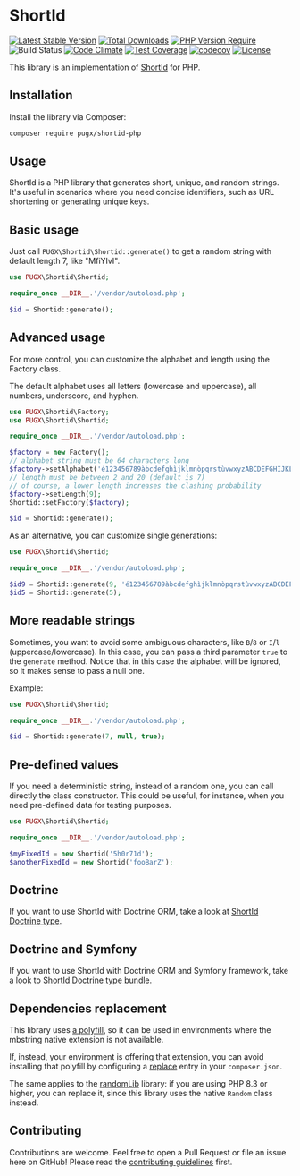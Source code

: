 # ShortId

[![Latest Stable Version](https://poser.pugx.org/pugx/shortid-php/v)](https://packagist.org/packages/pugx/shortid-php) 
[![Total Downloads](https://poser.pugx.org/pugx/shortid-php/downloads)](https://packagist.org/packages/pugx/shortid-php) 
[![PHP Version Require](https://poser.pugx.org/pugx/shortid-php/require/php)](https://packagist.org/packages/pugx/shortid-php)
![Build Status](https://github.com/PUGX/shortid-php/workflows/build/badge.svg)
[![Code Climate](https://codeclimate.com/github/PUGX/shortid-php/badges/gpa.svg)](https://codeclimate.com/github/PUGX/shortid-php)
[![Test Coverage](https://codeclimate.com/github/PUGX/shortid-php/badges/coverage.svg)](https://codeclimate.com/github/PUGX/shortid-php/coverage)
[![codecov](https://codecov.io/gh/PUGX/shortid-php/branch/master/graph/badge.svg?token=3sX6ShXgZp)](https://codecov.io/gh/PUGX/shortid-php)
[![License](https://poser.pugx.org/pugx/shortid-php/license.svg)](https://packagist.org/packages/pugx/shortid-php)

This library is an implementation of [ShortId][1] for PHP.

## Installation

Install the library via Composer:

```bash
composer require pugx/shortid-php
```

## Usage

ShortId is a PHP library that generates short, unique, and random strings. It's useful in scenarios
where you need concise identifiers, such as URL shortening or generating unique keys.

## Basic usage

Just call `PUGX\Shortid\Shortid::generate()` to get a random string with default length 7, like "MfiYIvI".

``` php
use PUGX\Shortid\Shortid;

require_once __DIR__.'/vendor/autoload.php';

$id = Shortid::generate();

```

## Advanced usage

For more control, you can customize the alphabet and length using the Factory class.

The default alphabet uses all letters (lowercase and uppercase), all numbers, underscore, and hyphen.

``` php
use PUGX\Shortid\Factory;
use PUGX\Shortid\Shortid;

require_once __DIR__.'/vendor/autoload.php';

$factory = new Factory();
// alphabet string must be 64 characters long
$factory->setAlphabet('é123456789àbcdefghìjklmnòpqrstùvwxyzABCDEFGHIJKLMNOPQRSTUVWX.!@|');
// length must be between 2 and 20 (default is 7)
// of course, a lower length increases the clashing probability
$factory->setLength(9);
Shortid::setFactory($factory);

$id = Shortid::generate();
```

As an alternative, you can customize single generations:

``` php
use PUGX\Shortid\Shortid;

require_once __DIR__.'/vendor/autoload.php';

$id9 = Shortid::generate(9, 'é123456789àbcdefghìjklmnòpqrstùvwxyzABCDEFGHIJKLMNOPQRSTUVWX.!@|');
$id5 = Shortid::generate(5);

```

## More readable strings

Sometimes, you want to avoid some ambiguous characters, like `B`/`8` or `I`/`l` (uppercase/lowercase).
In this case, you can pass a third parameter `true` to the `generate` method. Notice that in this case the alphabet
will be ignored, so it makes sense to pass a null one.

Example:

``` php
use PUGX\Shortid\Shortid;

require_once __DIR__.'/vendor/autoload.php';

$id = Shortid::generate(7, null, true);
``` 

## Pre-defined values

If you need a deterministic string, instead of a random one, you can call directly the class constructor.
This could be useful, for instance, when you need pre-defined data for testing purposes.

``` php
use PUGX\Shortid\Shortid;

require_once __DIR__.'/vendor/autoload.php';

$myFixedId = new Shortid('5h0r71d');
$anotherFixedId = new Shortid('fooBarZ');

```

## Doctrine

If you want to use ShortId with Doctrine ORM, take a look at [ShortId Doctrine type][2].


## Doctrine and Symfony

If you want to use ShortId with Doctrine ORM and Symfony framework, take a look to
[ShortId Doctrine type bundle][3].


## Dependencies replacement

This library uses [a polyfill][4], so it can be used in environments where the mbstring
native extension is not available.

If, instead, your environment is offering that extension, you can avoid installing
that polyfill by configuring a [replace][5] entry in your `composer.json`.

The same applies to the [randomLib][6] library: if you are using PHP 8.3 or higher,
you can replace it, since this library uses the native `Random` class instead.

## Contributing

Contributions are welcome. Feel free to open a Pull Request or file an issue here on GitHub!
Please read the [contributing guidelines][7] first.

[1]: https://github.com/dylang/shortid
[2]: https://github.com/PUGX/shortid-doctrine
[3]: https://github.com/PUGX/shortid-doctrine-bundle
[4]: https://github.com/symfony/polyfill-mbstring
[5]: https://getcomposer.org/doc/04-schema.md#replace
[6]: https://packagist.org/packages/paragonie/random-lib
[7]: CONTRIBUTING.md
